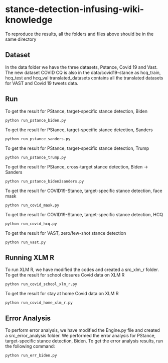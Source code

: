 # stance-detection-infusing-wiki-knowledge
To reproduce the results, all the folders and files above should be in the same directory
## Dataset
In the data folder we have the three datasets, Pstance, Covid 19 and Vast.
The new dataset COVID CQ is also in the data/covid19-stance as hcq_train, hcq_test and hcq_val
translated_datasets contains all the translated datasets for VAST and Covid 19 tweets data.

## Run
To get the result for PStance, target-specific stance detection, Biden
```angular2html
python run_pstance_biden.py
```
To get the result for PStance, target-specific stance detection, Sanders
```angular2html
python run_pstance_sanders.py
```
To get the result for PStance, target-specific stance detection, Trump
```angular2html
python run_pstance_trump.py
```

To get the result for PStance, cross-target stance detection, Biden $\rightarrow$ Sanders
```angular2html
python run_pstance_biden2sanders.py
```
To get the result for COVID19-Stance, target-specific stance detection, face mask
```angular2html
python run_covid_mask.py
```
To get the result for COVID19-Stance, target-specific stance detection, HCQ
```angular2html
python run_covid_hcq.py
```
To get the result for VAST, zero/few-shot stance detection
```angular2html
python run_vast.py
```
## Running XLM R
To run XLM R, we have modified the codes and created a src_xlm_r folder.
To get the result for school closures Covid data on XLM R
```angular2html
python run_covid_school_xlm_r.py
```
To get the result for stay at home Covid data on XLM R
```angular2html
python run_covid_home_xlm_r.py
```
## Error Analysis
To perform error analysis, we have modified the Engine.py file and created a src_error_analysis folder. We performed the error analysis for PStance, target-specific stance detection, Biden. To get the error analysis results, run the following command:
```angular2html
python run_err_biden.py
```

